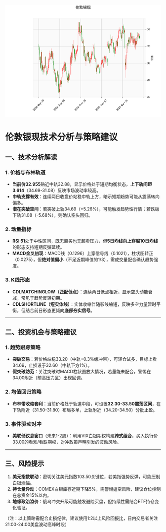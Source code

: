 ![图](SPTAGUSDOZ.png)



# 伦敦银现技术分析与策略建议

## 一、技术分析解读

### 1. 价格与布林轨道
- **当前价32.955**贴近中轨32.88，显示价格处于短期均衡状态，**上下轨间距3.614**（34.69-31.08）反映市场波动率较高。
- **中轨支撑有效**：连续两日收盘价站稳中轨上方，暗示短期趋势可能从震荡转向偏多。
- **潜在突破空间**：若突破上轨34.69（+5.26%），可能触发趋势性行情；若跌破下轨31.08（-5.68%），则确认空头回归。

### 2. 动量指标
- **RSI 51**处于中性区间，既无超买也无超卖压力，但**5日均线向上穿越10日均线**的形态支持短期反弹延续。
- **MACD金叉初现**：MACD线（0.1296）上穿信号线（0.1021），柱状图转正（0.0275），但**绝对值偏小**（不足近期峰值的1/3），需成交量配合确认趋势强度。

### 3. K线形态
- **CDLMATCHINGLOW（匹配低点）**：连续两日低点相近，显示空头动能衰减，常见于趋势反转初期。
- **CDLSHORTLINE（短实体线）**：实体收缩伴随影线缩短，反映多空力量暂时平衡，但结合前日形态更倾向**底部夯实信号**。

---

## 二、投资机会与策略建议

### 1. 趋势跟踪策略
- **突破交易**：若价格站稳33.20（中轨+0.3%缓冲带），可轻仓试多，目标上看34.69，止损设于32.60（中轨下方1%）。
- **假突破防范**：关注突破时MACD柱状图放大情况，若量能未配合，警惕在34.00附近（前高压力区）出现回调。

### 2. 均值回归策略
- **布林带收缩套利**：当前价格处于轨道中段，可设置**32.30-33.50震荡区间**，在下轨附近（31.50-31.80）布局多单，上轨附近（34.20-34.50）分批止盈。

### 3. 事件驱动对冲
- **美联储议息窗口**（未来1-2周）：利用VIX白银期权构建**跨式组合**，买入执行价33.00的看涨/看跌期权，对冲政策声明引发的波动风险。

---

## 三、风险提示
1. **美元指数联动**：密切关注美元指数103.50关键位，若美指强势反弹，可能压制白银涨幅。
2. **持仓量异动**：COMEX白银库存近期下降5%，需警惕逼空风险，建议仓位控制在总资金15%以内。
3. **地缘政治溢价**：俄乌冲突升级可能触发避险买盘，但持续性需结合ETF持仓变化验证。

（注：以上策略需配合止损纪律，建议使用1:2以上风险回报比，日内交易者关注21:00-24:00美盘波动高峰时段）